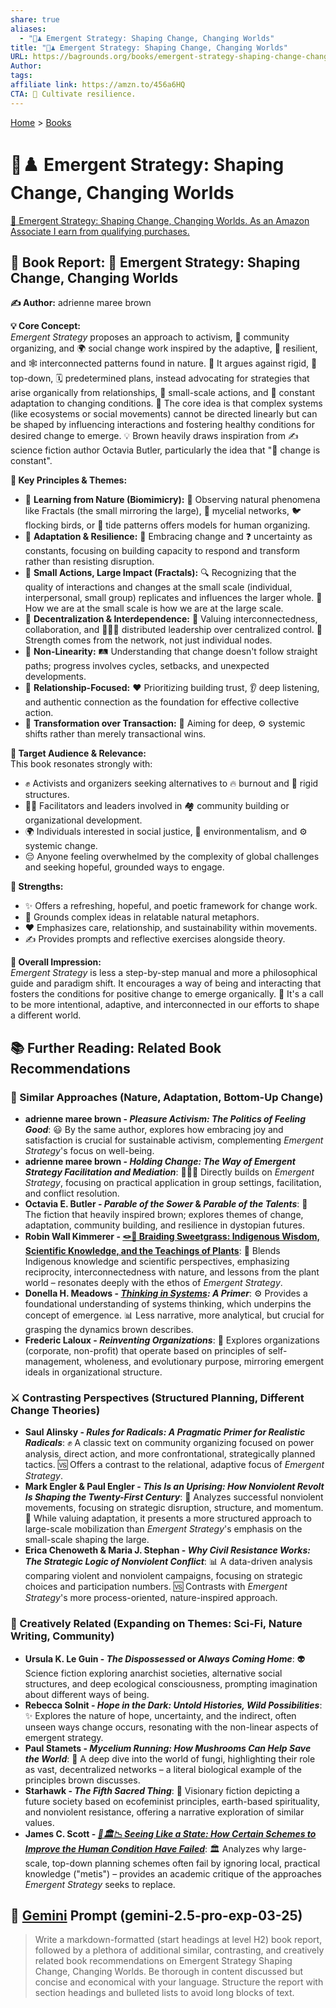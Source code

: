```yaml
---
share: true
aliases:
  - "🦋♟️ Emergent Strategy: Shaping Change, Changing Worlds"
title: "🦋♟️ Emergent Strategy: Shaping Change, Changing Worlds"
URL: https://bagrounds.org/books/emergent-strategy-shaping-change-changing-worlds
Author: 
tags: 
affiliate link: https://amzn.to/456a6HQ
CTA: 🌱 Cultivate resilience.
---
```

[Home](../index.md) > [Books](./index.md)  
# 🦋♟️ Emergent Strategy: Shaping Change, Changing Worlds  
[🛒 Emergent Strategy: Shaping Change, Changing Worlds. As an Amazon Associate I earn from qualifying purchases.](https://amzn.to/456a6HQ)  
  
## 📖 Book Report: 🦋 Emergent Strategy: Shaping Change, Changing Worlds  
  
**✍️ Author:** adrienne maree brown  
  
**💡 Core Concept:**  
*Emergent Strategy* proposes an approach to activism, 🤝 community organizing, and 🌍 social change work inspired by the adaptive, 🌱 resilient, and 🕸️ interconnected patterns found in nature. 🚫 It argues against rigid, 🏢 top-down, 🗓️ predetermined plans, instead advocating for strategies that arise organically from relationships, 🌱 small-scale actions, and 🔄 constant adaptation to changing conditions. 🌟 The core idea is that complex systems (like ecosystems or social movements) cannot be directed linearly but can be shaped by influencing interactions and fostering healthy conditions for desired change to emerge. 💡 Brown heavily draws inspiration from ✍️ science fiction author Octavia Butler, particularly the idea that "🔄 change is constant".  
  
**🔑 Key Principles & Themes:**  
* 🌱 **Learning from Nature (Biomimicry):** 🌳 Observing natural phenomena like Fractals (the small mirroring the large), 🍄 mycelial networks, 🐦 flocking birds, or 🌊 tide patterns offers models for human organizing.  
* 🌱 **Adaptation & Resilience:** 🔄 Embracing change and ❓ uncertainty as constants, focusing on building capacity to respond and transform rather than resisting disruption.  
* 🌱 **Small Actions, Large Impact (Fractals):** 🔍 Recognizing that the quality of interactions and changes at the small scale (individual, interpersonal, small group) replicates and influences the larger whole. 🤝 How we are at the small scale is how we are at the large scale.  
* 🌱 **Decentralization & Interdependence:** 🤝 Valuing interconnectedness, collaboration, and 🧑‍🤝‍🧑 distributed leadership over centralized control. 💪 Strength comes from the network, not just individual nodes.  
* 🌱 **Non-Linearity:** 🛤️ Understanding that change doesn't follow straight paths; progress involves cycles, setbacks, and unexpected developments.  
* 🌱 **Relationship-Focused:** ❤️ Prioritizing building trust, 👂 deep listening, and authentic connection as the foundation for effective collective action.  
* 🌱 **Transformation over Transaction:** 🎯 Aiming for deep, ⚙️ systemic shifts rather than merely transactional wins.  
  
**🎯 Target Audience & Relevance:**  
This book resonates strongly with:  
* ✊ Activists and organizers seeking alternatives to 🔥 burnout and 🏢 rigid structures.  
* 🧑‍🏫 Facilitators and leaders involved in 🏘️ community building or organizational development.  
* 🌍 Individuals interested in social justice, 🌳 environmentalism, and ⚙️ systemic change.  
* 😔 Anyone feeling overwhelmed by the complexity of global challenges and seeking hopeful, grounded ways to engage.  
  
**💪 Strengths:**  
* ✨ Offers a refreshing, hopeful, and poetic framework for change work.  
* 🌱 Grounds complex ideas in relatable natural metaphors.  
* ❤️ Emphasizes care, relationship, and sustainability within movements.  
* ✍️ Provides prompts and reflective exercises alongside theory.  
  
**💭 Overall Impression:**  
*Emergent Strategy* is less a step-by-step manual and more a philosophical guide and paradigm shift. It encourages a way of being and interacting that fosters the conditions for positive change to emerge organically. 📣 It's a call to be more intentional, adaptive, and interconnected in our efforts to shape a different world.  
  
## 📚 Further Reading: Related Book Recommendations  
### 🤝 Similar Approaches (Nature, Adaptation, Bottom-Up Change)  
  
* **adrienne maree brown - *Pleasure Activism: The Politics of Feeling Good***: 😃 By the same author, explores how embracing joy and satisfaction is crucial for sustainable activism, complementing *Emergent Strategy*'s focus on well-being.  
* **adrienne maree brown - *Holding Change: The Way of Emergent Strategy Facilitation and Mediation***: 🧑‍🤝‍🧑 Directly builds on *Emergent Strategy*, focusing on practical application in group settings, facilitation, and conflict resolution.  
* **Octavia E. Butler - *Parable of the Sower* & *Parable of the Talents***: 🤖 The fiction that heavily inspired brown; explores themes of change, adaptation, community building, and resilience in dystopian futures.  
* **Robin Wall Kimmerer - [🪢🌾 Braiding Sweetgrass: Indigenous Wisdom, Scientific Knowledge, and the Teachings of Plants](./braiding-sweetgrass.md)**: 🌿 Blends Indigenous knowledge and scientific perspectives, emphasizing reciprocity, interconnectedness with nature, and lessons from the plant world – resonates deeply with the ethos of *Emergent Strategy*.  
* **Donella H. Meadows - *[Thinking in Systems](./thinking-in-systems.md): A Primer***: ⚙️ Provides a foundational understanding of systems thinking, which underpins the concept of emergence. 📊 Less narrative, more analytical, but crucial for grasping the dynamics brown describes.  
* **Frederic Laloux - *Reinventing Organizations***: 🏢 Explores organizations (corporate, non-profit) that operate based on principles of self-management, wholeness, and evolutionary purpose, mirroring emergent ideals in organizational structure.  
  
### ⚔️ Contrasting Perspectives (Structured Planning, Different Change Theories)  
  
* **Saul Alinsky - *Rules for Radicals: A Pragmatic Primer for Realistic Radicals***: ✊ A classic text on community organizing focused on power analysis, direct action, and more confrontational, strategically planned tactics. 🆚 Offers a contrast to the relational, adaptive focus of *Emergent Strategy*.  
* **Mark Engler & Paul Engler - *This Is an Uprising: How Nonviolent Revolt Is Shaping the Twenty-First Century***: 📣 Analyzes successful nonviolent movements, focusing on strategic disruption, structure, and momentum. 🔄 While valuing adaptation, it presents a more structured approach to large-scale mobilization than *Emergent Strategy*'s emphasis on the small-scale shaping the large.  
* **Erica Chenoweth & Maria J. Stephan - *Why Civil Resistance Works: The Strategic Logic of Nonviolent Conflict***: 📊 A data-driven analysis comparing violent and nonviolent campaigns, focusing on strategic choices and participation numbers. 🆚 Contrasts with *Emergent Strategy*'s more process-oriented, nature-inspired approach.  
  
### 🎨 Creatively Related (Expanding on Themes: Sci-Fi, Nature Writing, Community)  
  
* **Ursula K. Le Guin - *The Dispossessed* or *Always Coming Home***: 👽 Science fiction exploring anarchist societies, alternative social structures, and deep ecological consciousness, prompting imagination about different ways of being.  
* **Rebecca Solnit - *Hope in the Dark: Untold Histories, Wild Possibilities***: ✨ Explores the nature of hope, uncertainty, and the indirect, often unseen ways change occurs, resonating with the non-linear aspects of emergent strategy.  
* **Paul Stamets - *Mycelium Running: How Mushrooms Can Help Save the World***: 🍄 A deep dive into the world of fungi, highlighting their role as vast, decentralized networks – a literal biological example of the principles brown discusses.  
* **Starhawk - *The Fifth Sacred Thing***: 🔮 Visionary fiction depicting a future society based on ecofeminist principles, earth-based spirituality, and nonviolent resistance, offering a narrative exploration of similar values.  
* **James C. Scott - *[📖🏛️📉 Seeing Like a State: How Certain Schemes to Improve the Human Condition Have Failed](./seeing-like-a-state-how-certain-schemes-to-improve-the-human-condition-have-failed.md)***: 🏛️ Analyzes why large-scale, top-down planning schemes often fail by ignoring local, practical knowledge ("metis") – provides an academic critique of the approaches *Emergent Strategy* seeks to replace.  
  
## 💬 [Gemini](../software/gemini.md) Prompt (gemini-2.5-pro-exp-03-25)  
> Write a markdown-formatted (start headings at level H2) book report, followed by a plethora of additional similar, contrasting, and creatively related book recommendations on Emergent Strategy Shaping Change, Changing Worlds. Be thorough in content discussed but concise and economical with your language. Structure the report with section headings and bulleted lists to avoid long blocks of text.